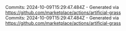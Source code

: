 Commits: 2024-10-09T15:29:47.484Z - Generated via https://github.com/marketplace/actions/artificial-grass
<br>
Commits: 2024-10-09T15:29:47.484Z - Generated via https://github.com/marketplace/actions/artificial-grass
<br>
